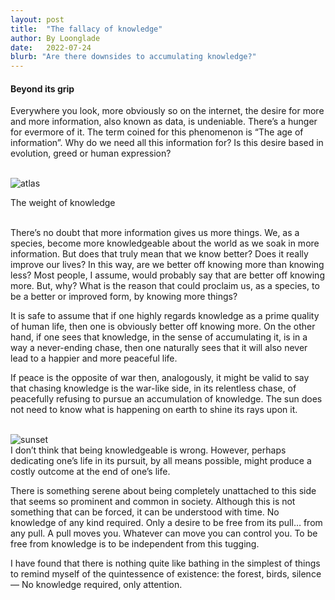```yaml
---
layout: post
title:  "The fallacy of knowledge"
author: By Loonglade
date:   2022-07-24
blurb: "Are there downsides to accumulating knowledge?"
---
```

#### Beyond its grip
Everywhere you look, more obviously so on the internet, the desire for more and more information, also known as data, is undeniable. There’s a hunger for evermore of it. The term coined for this phenomenon is “The age of information”. Why do we need all this information for? Is this desire based in evolution, greed or human expression?

<br />
<img src="{{ "/assets/img/posts/atlas.jpg" | absolute_url }}" alt="atlas" class="post-pic"/>
<p class="italic-quote">The weight of knowledge</p>

<br />
There’s no doubt that more information gives us more things. We, as a species, become more knowledgeable about the world as we soak in more information. But does that truly mean that we know better? Does it really improve our lives? In this way, are we better off knowing more than knowing less? Most people, I assume, would probably say that are better off knowing more. But, why? What is the reason that could proclaim us, as a species, to be a better or improved form, by knowing more things?

It is safe to assume that if one highly regards knowledge as a prime quality of human life, then one is obviously better off knowing more. On the other hand, if one sees that knowledge, in the sense of accumulating it, is in a way a never-ending chase, then one naturally sees that it will also never lead to a happier and more peaceful life.

If peace is the opposite of war then, analogously, it might be valid to say that chasing knowledge is the war-like side, in its relentless chase, of peacefully refusing to pursue an accumulation of knowledge. The sun does not need to know what is happening on earth to shine its rays upon it.

<br />
<img src="{{ "/assets/img/posts/sunset.jpg" | absolute_url }}" alt="sunset" class="post-pic"/>

<br />
I don’t think that being knowledgeable is wrong. However, perhaps dedicating one’s life in its pursuit, by all means possible, might produce a costly outcome at the end of one’s life.

There is something serene about being completely unattached to this side that seems so prominent and common in society. Although this is not something that can be forced, it can be understood with time. No knowledge of any kind required. Only a desire to be free from its pull… from any pull. A pull moves you. Whatever can move you can control you. To be free from knowledge is to be independent from this tugging.

I have found that there is nothing quite like bathing in the simplest of things to remind myself of the quintessence of existence: the forest, birds, silence — No knowledge required, only attention.
